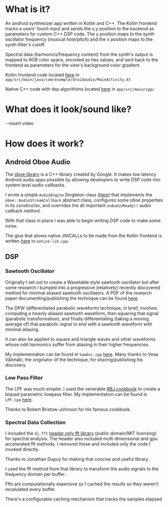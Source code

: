 # What is it?

An android synthesizer app written in Kotlin and C++. The Kotlin frontend tracks a users' touch input and sends the x,y position to the backend as parameters for custom C++ DSP code. The y position maps to the synth oscillator frequency (musical note/pitch) and the x position maps to the synth filter's cutoff.

Spectral data (harmonics/frequency content) from the synth's output is mapped to RGB color space, encoded as hex values, and sent back to the frontend as parameters for the view's background color gradient.

Kotlin frontend code located [here](https://github.com/bh247484/droid-audio/blob/main/app/src/main/java/com/example/droidaudio/MainActivity.kt) in `app/src/main/java/com/example/droidaudio/MainActivity.kt`

Native C++ code with dsp algorithims located [here](https://github.com/bh247484/droid-audio/tree/main/app/src/main/cpp) in `app/src/main/cpp/`

# What does it look/sound like?

--insert video

# How does it work?

## Android Oboe Audio
The [oboe library](https://github.com/google/oboe) is a C++ library created by Google. It makes low latency Android audio apps possible by allowing developers to write DSP code into system level audio callbacks.

I wrote a simple `AudioEngine` Singleton class ([here](https://github.com/bh247484/droid-audio/blob/main/app/src/main/cpp/AudioEngine.cpp)) that implements the `oboe::AudioStreamCallback` abstract class, configures some oboe properties in its constructor, and overrides the all important `onAudioReady()` audio callback method.

With that class in place I was able to begin writing DSP code to make some noise.

The glue that allows native JNICALLs to be made from the Kotlin frontend is written [here](https://github.com/bh247484/droid-audio/blob/main/app/src/main/cpp/native-lib.cpp) in `native-lib.cpp`.

## DSP
### Sawtooth Oscillator

Originally I set out to create a Wavetable style sawtooth oscillator but after some research I bumped into a progressive (relatively) recently discovered method for minimal aliased sawtooth oscillators. A PDF of the research paper documenting/publishing the technique can be found [here](https://www.researchgate.net/publication/220386519_Oscillator_and_Filter_Algorithms_for_Virtual_Analog_Synthesis).

The DPW (differentiated parabolic waveform) technique, in brief, involves computing a heavily aliased sawtooth waveform, then squaring that signal (parabolic transformation), and finally differentiating (taking a moving average of) that parabolic signal to end with a sawtooth waveform with minimal aliasing.

It can also be applied to square and triangle waves and other waveforms whose odd harmonics suffer from aliasing in their higher frequencies.

My implementation can be found in `SawOsc.cpp` [here](https://github.com/bh247484/droid-audio/blob/main/app/src/main/cpp/SawOsc.cpp). Many thanks to Vesa Välimäki, the originator of the technique, for sharing/publishing his discovery.

### Low Pass Filter

The LPF was much simpler. I used the venerable [RBJ cookbook](https://www.w3.org/TR/audio-eq-cookbook/) to create a biquad parametric lowpass filter. My implementation can be found in `LPF.cpp` [here](https://github.com/bh247484/droid-audio/blob/main/app/src/main/cpp/LPF.cpp).

Thanks to Robert Bristow-Johnson for his famous cookbook.

### Spectral Data Collection

I included the `dj_fft` [header only fft library](https://github.com/jdupuy/dj_fft) (public domain/MIT licensing) for spectral analysis. The header also included multi dimensional and gpu accelerated fft methods. I removed those and included only the code I invoked directly.

Thanks to Jonathan Dupuy for making that concise and useful library.

I used the fft method from that library to transform the audio signals to the frequency domain per buffer.

Ffts are computationally expensive so I cached the results so they weren't recalulated every buffer.

There's a configurable caching mechanism that tracks the samples elapsed 